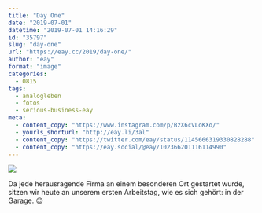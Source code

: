 ```yaml
---
title: "Day One"
date: "2019-07-01"
datetime: "2019-07-01 14:16:29"
id: "35797"
slug: "day-one"
url: "https://eay.cc/2019/day-one/"
author: "eay"
format: "image"
categories:
  - 0815
tags:
  - analogleben
  - fotos
  - serious-business-eay
meta:
  - content_copy: "https://www.instagram.com/p/BzX6cVLoKXo/"
  - yourls_shorturl: "http://eay.li/3al"
  - content_copy: "https://twitter.com/eay/status/1145666319330828288"
  - content_copy: "https://eay.social/@eay/102366201116114990"
---
```


![](https://eay.cc/uploads/2019/hypergarage.jpeg)

Da jede herausragende Firma an einem besonderen Ort gestartet wurde, sitzen wir heute an unserem ersten Arbeitstag, wie es sich gehört: in der Garage. 😉
